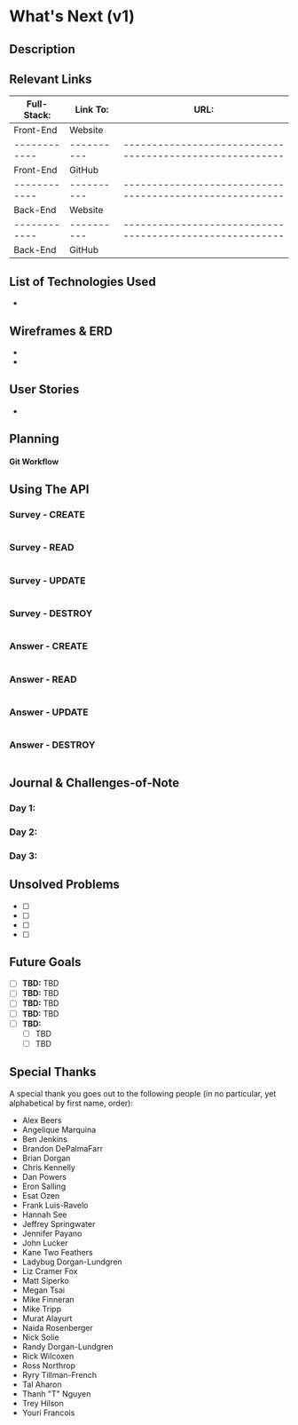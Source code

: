 # What's Next (v1)

## Description


## Relevant Links
Full-Stack: | Link To: | URL:
------------|----------|--------------------------------------------------------
Front-End   | Website  |
------------|----------|--------------------------------------------------------
Front-End   | GitHub   |
------------|----------|--------------------------------------------------------
Back-End    | Website  |
------------|----------|--------------------------------------------------------
Back-End    | GitHub   |

## List of Technologies Used
-

## Wireframes & ERD
- []()
- []()

## User Stories
-

## Planning


#### Git Workflow


## Using The API
### Survey - CREATE
```

```

### Survey - READ
```

```

### Survey - UPDATE
```

```

### Survey - DESTROY
```

```

### Answer - CREATE
```

```

### Answer - READ
```

```

### Answer - UPDATE
```

```

### Answer - DESTROY
```

```

## Journal & Challenges-of-Note


### Day 1:


### Day 2:


### Day 3:


## Unsolved Problems
* [ ]
* [ ]
* [ ]
* [ ]

## Future Goals
* [ ] __TBD:__ TBD
* [ ] __TBD:__ TBD
* [ ] __TBD:__ TBD
* [ ] __TBD:__ TBD
* [ ] __TBD:__
    * [ ] TBD
    * [ ] TBD

## Special Thanks
A special thank you goes out to the following people (in no particular, yet alphabetical by first name, order):

- Alex Beers
- Angelique Marquina
- Ben Jenkins
- Brandon DePalmaFarr
- Brian Dorgan
- Chris Kennelly
- Dan Powers
- Eron Salling
- Esat Ozen
- Frank Luis-Ravelo
- Hannah See
- Jeffrey Springwater
- Jennifer Payano
- John Lucker
- Kane Two Feathers
- Ladybug Dorgan-Lundgren
- Liz Cramer Fox
- Matt Siperko
- Megan Tsai
- Mike Finneran
- Mike Tripp
- Murat Alayurt
- Naida Rosenberger
- Nick Solie
- Randy Dorgan-Lundgren
- Rick Wilcoxen
- Ross Northrop
- Ryry Tillman-French
- Tal Aharon
- Thanh "T" Nguyen
- Trey Hilson
- Youri Francois
